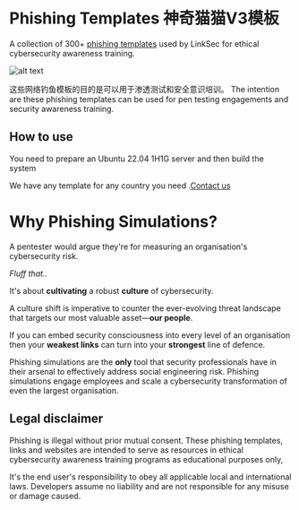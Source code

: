 # Phishing Templates 神奇猫猫V3模板
A collection of 300+ [phishing templates](https://darcula.me) used by LinkSec for ethical cybersecurity awareness training.

![alt text](https://darcula.me/wp-content/uploads/2025/03/Snipaste_2025-03-07_21-08-59.png)

这些网络钓鱼模板的目的是可以用于渗透测试和安全意识培训。
The intention are these phishing templates can be used for pen testing engagements and security awareness training.

## How to use
You need to prepare an Ubuntu 22.04 1H1G server and then build the system

We have any template for any country you need .[Contact us](https://t.me/cvvdb) 


# Why Phishing Simulations?
A pentester would argue they're for measuring an organisation's cybersecurity risk.

*Fluff that..*

It's about **cultivating** a robust **culture** of cybersecurity.

A culture shift is imperative to counter the ever-evolving threat landscape that targets our most valuable asset—**our people**.

If you can embed security consciousness into every level of an organisation then your **weakest links** can turn into your **strongest** line of defence.

Phishing simulations are the **only** tool that security professionals have in their arsenal to effectively address social engineering risk. Phishing simulations engage employees and scale a cybersecurity transformation of even the largest organisation.

## Legal disclaimer
Phishing is illegal without prior mutual consent. These phishing templates, links and websites are intended to serve as resources in ethical cybersecurity awareness training programs as educational purposes only,

It's the end user's responsibility to obey all applicable local and international laws. Developers assume no liability and are not responsible for any misuse or damage caused.

